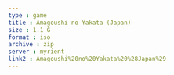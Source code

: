 ```yaml
---
type : game
title : Amagoushi no Yakata (Japan)
size : 1.1 G
format : iso
archive : zip
server : myrient
link2 : Amagoushi%20no%20Yakata%20%28Japan%29
---
```

